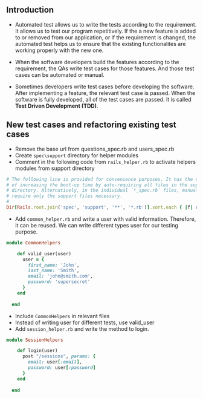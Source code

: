 ## Introduction
* Automated test allows us to write the tests according to the requirement. It allows us to test our program repetitively. If the a new feature is added to or removed from our application, or if the requirement is changed, the automated test helps us to ensure that the existing functionalites are working properly with the new one.

* When the software developers build the features according to the requirement, the QAs write test cases for those features. And those test cases can be automated or manual. 

* Sometimes developers write test cases before developing the software. After implementing a feature, the relevant test case is passed. When the software is fully developed, all of the test cases are passed. It is called **Test Driven Development (TDD)**.

## New test cases and refactoring existing test cases
* Remove the base url from questions_spec.rb and users_spec.rb
* Create `spec\support` directory for helper modules
* Comment in the following code from `rails_helper.rb` to activate helpers modules from support directory
```ruby
# The following line is provided for convenience purposes. It has the downside
# of increasing the boot-up time by auto-requiring all files in the support
# directory. Alternatively, in the individual `*_spec.rb` files, manually
# require only the support files necessary.
#
Dir[Rails.root.join('spec', 'support', '**', '*.rb')].sort.each { |f| require f }
```
* Add `common_helper.rb` and write a user with valid information. Therefore, it can be reused. 
We can write different types user for our testing purpose. 
```ruby
module CommonHelpers

    def valid_user(user)
      user = { 
        first_name: 'John',
        last_name: 'Smith',
        email: 'john@smith.com',
        password: 'supersecret'
      }
    end
  
  end
```
* Include `CommonHelpers` in relevant files
* Instead of writing user for different tests, use valid_user
* Add `session_helper.rb` and write the method to login.
```ruby
module SessionHelpers

    def login(user)
      post "/sessions", params: {
        email: user[:email],
        password: user[:password]
      }
    end
  
  end
```